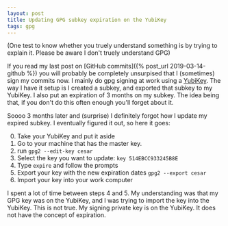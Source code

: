 ```yaml
---
layout: post
title: Updating GPG subkey expiration on the YubiKey
tags: gpg
---
```


(One test to know whether you truely understand something is by trying to explain it. Please be aware I don't truely understand GPG)

If you read my last post on [GitHub commits]({% post_url 2019-03-14-github %}) you will probably be completely unsurpised that I (sometimes) sign my commits now. I mainly do gpg signing at work using a [YubiKey]. The way I have it setup is I created a subkey, and exported that subkey to my YubiKey. I also put an expiration of 3 months on my subkey. The idea being that, if you don't do this often enough you'll forget about it.

Soooo 3 months later and (surprise) I definitely forgot how I update my expired subkey. I eventually figured it out, so here it goes:

0. Take your YubiKey and put it aside
1. Go to your machine that has the master key.
2. run `gpg2 --edit-key cesar`
3. Select the key you want to update: `key 514EBCC933245B8E`
4. Type `expire` and follow the prompts
5. Export your key with the new expiration dates `gpg2 --export cesar`
6. Import your key into your work computer

I spent a lot of time between steps 4 and 5. My understanding was that my GPG key was on the YubiKey, and I was trying to import the key into the YubiKey. This is not true. My signing private key is on the YubiKey. It does not have the concept of expiration.

[YubiKey]:https://www.yubico.com/

